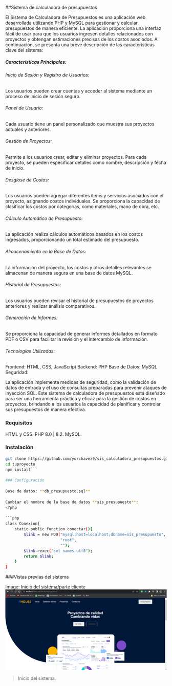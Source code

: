 ##Sistema de calculadora de presupuestos

El Sistema de Calculadora de Presupuestos es una aplicación web desarrollada utilizando PHP y MySQL para gestionar y calcular presupuestos de manera eficiente. La aplicación proporciona una interfaz fácil de usar para que los usuarios ingresen detalles relacionados con proyectos y obtengan estimaciones precisas de los costos asociados. A continuación, se presenta una breve descripción de las características clave del sistema:

##### Características Principales:

###### Inicio de Sesión y Registro de Usuarios:

Los usuarios pueden crear cuentas y acceder al sistema mediante un proceso de inicio de sesión seguro.
###### Panel de Usuario:

Cada usuario tiene un panel personalizado que muestra sus proyectos actuales y anteriores.
###### Gestión de Proyectos:

Permite a los usuarios crear, editar y eliminar proyectos.
Para cada proyecto, se pueden especificar detalles como nombre, descripción y fecha de inicio.
###### Desglose de Costos:

Los usuarios pueden agregar diferentes ítems y servicios asociados con el proyecto, asignando costos individuales.
Se proporciona la capacidad de clasificar los costos por categorías, como materiales, mano de obra, etc.
###### Cálculo Automático de Presupuesto:

La aplicación realiza cálculos automáticos basados en los costos ingresados, proporcionando un total estimado del presupuesto.
###### Almacenamiento en la Base de Datos:

La información del proyecto, los costos y otros detalles relevantes se almacenan de manera segura en una base de datos MySQL.
###### Historial de Presupuestos:

Los usuarios pueden revisar el historial de presupuestos de proyectos anteriores y realizar análisis comparativos.
###### Generación de Informes:

Se proporciona la capacidad de generar informes detallados en formato PDF o CSV para facilitar la revisión y el intercambio de información.
###### Tecnologías Utilizadas:

Frontend: HTML, CSS, JavaScript
Backend: PHP
Base de Datos: MySQL
Seguridad:

La aplicación implementa medidas de seguridad, como la validación de datos de entrada y el uso de consultas preparadas para prevenir ataques de inyección SQL.
Este sistema de calculadora de presupuestos está diseñado para ser una herramienta práctica y eficaz para la gestión de costos en proyectos, brindando a los usuarios la capacidad de planificar y controlar sus presupuestos de manera efectiva.

### Requisitos
HTML y CSS.
PHP 8.0 | 8.2.
 MySQL.
 
###  Instalación
```bash
git clone https://github.com/yorchavez9/sis_calculadora_presupuestos.git
cd tuproyecto
npm install```

### Configuración

Base de datos: **db_presupuesto.sql**

Cambiar el nombre de la base de datos **sis_presupuesto**: 
<?php

```php
class Conexion{
    static public function conectar(){
        $link = new PDO("mysql:host=localhost;dbname=sis_presupuesto",
                        "root",
                        "");
        $link->exec("set names utf8");
        return $link;
    }
}
```
###Vistas previas del sistema 

Image:
Inicio del sistema/parte cliente
![](guia-imagenes/1.png)

> Inicio del sistema.


